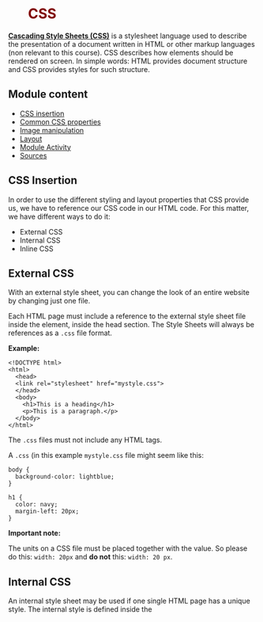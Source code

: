 # CSS

[**Cascading Style Sheets (CSS)**](https://developer.mozilla.org/en-US/docs/Web/CSS) is a stylesheet language used to describe the presentation of a document written in HTML or other markup languages (non relevant to this course). CSS describes how elements should be rendered on screen. In simple words: HTML provides document structure and CSS provides styles for such structure.

## Module content

- [CSS insertion](https://github.com/JMRMEDEV/frontend-course/blob/master/lesson-2/README.md#css-insertion)
- [Common CSS properties](https://github.com/JMRMEDEV/frontend-course/blob/master/lesson-2/README.md#common-css-properties)
- [Image manipulation](https://github.com/JMRMEDEV/frontend-course/blob/master/lesson-2/README.md#image-manipulation)
- [Layout](https://github.com/JMRMEDEV/frontend-course/blob/master/lesson-2/README.md#layout)
- [Module Activity](https://github.com/JMRMEDEV/frontend-course/blob/master/lesson-2/README.md#module-activity)
- [Sources](https://github.com/JMRMEDEV/frontend-course/blob/master/lesson-2/README.md#sources)

## CSS Insertion

In order to use the different styling and layout properties that CSS provide us, we have to reference our CSS code in our HTML code. For this matter, we have different ways to do it:

- External CSS
- Internal CSS
- Inline CSS

## External CSS

With an external style sheet, you can change the look of an entire website by changing just one file.

Each HTML page must include a reference to the external style sheet file inside the <link> element, inside the head section. The Style Sheets will always be references as a `.css` file format.

**Example:**

```
<!DOCTYPE html>
<html>
  <head>
  <link rel="stylesheet" href="mystyle.css">
  </head>
  <body>
    <h1>This is a heading</h1>
    <p>This is a paragraph.</p>
  </body>
</html>
```

The `.css` files must not include any HTML tags.

A `.css` (in this example `mystyle.css` file might seem like this:

```
body {
  background-color: lightblue;
}

h1 {
  color: navy;
  margin-left: 20px;
}
```

**Important note:**

The units on a CSS file must be placed together with the value. So please do this: `width: 20px` and **do not** this: `width: 20 px`.

## Internal CSS

An internal style sheet may be used if one single HTML page has a unique style. The internal style is defined inside the <style> element, inside the head section.

**Example:**

```
<!DOCTYPE html>
  <html>
  <head>
  <style>
  body {
    background-color: linen;
  }

  h1 {
    color: maroon;
    margin-left: 40px;
  }
  </style>
  </head>
  <body>
    <h1>This is a heading</h1>
    <p>This is a paragraph.</p>
  </body>
</html>
```

## Inline CSS

A case that we already know, based on our previous examples. An inline style may be used to apply a unique style for a single element. To use inline styles, add the style attribute to the relevant element. The style attribute can contain any CSS property.

**Example:**

```
<!DOCTYPE html>
<html>
<body>
  <h1 style="color:blue;p-align:center;">This is a heading</h1>
  <p style="color:red;">This is a paragraph.</p>
</body>
</html>
```

**Note:** An inline style loses many of the advantages of a style sheet (by mixing content with presentation). Use this method sparingly.
  
**Another note:** Please notice that when using **multiple CSS properties**, this are separated using `;` symbol.
  
## Common CSS Properties
  
When dealing with daily frontend tasks, is very likely to face the following type of properties with CSS:

1. [`background-color`](https://github.com/JMRMEDEV/frontend-course/blob/master/lesson-2/README.md#background-color)
2. [`color`](https://github.com/JMRMEDEV/frontend-course/blob/master/lesson-2/README.md#color)
3. [`width`](https://github.com/JMRMEDEV/frontend-course/blob/master/lesson-2/README.md#width)
4. [`height`](https://github.com/JMRMEDEV/frontend-course/blob/master/lesson-2/README.md#height)
5. [`border-radius`](https://github.com/JMRMEDEV/frontend-course/blob/master/lesson-2/README.md#border-radius)
6. [`border-style`](https://github.com/JMRMEDEV/frontend-course/blob/master/lesson-2/README.md#border-style)
7. [`border-width`](https://github.com/JMRMEDEV/frontend-course/blob/master/lesson-2/README.md#border-width)
8. [`border-color`](https://github.com/JMRMEDEV/frontend-course/blob/master/lesson-2/README.md#border-color)
9. [`p-decoration-line`](https://github.com/JMRMEDEV/frontend-course/blob/master/lesson-2/README.md#p-decoration-line)
10. [`font-size`](https://github.com/JMRMEDEV/frontend-course/blob/master/lesson-2/README.md#font-size)
11. [`p-align`](https://github.com/JMRMEDEV/frontend-course/blob/master/lesson-2/README.md#p-align)
12. [`font-style`](https://github.com/JMRMEDEV/frontend-course/blob/master/lesson-2/README.md#font-style)
13. [`font-weight`](https://github.com/JMRMEDEV/frontend-course/blob/master/lesson-2/README.md#font-weight)
  
### background-color
  
As the name suggests, allow us to change the color of an element's background.
  
The CSS colors can be specified in different manners:
  
1. RGB: `rgb(255, 99, 71)`
2. Strings: `white`
3. HEX: `#ff6347`
4. HSL: `hsl(9, 100%, 64%)`
  
**Tip:** Google color picker.
  
**Example:**
  
```
<div style="background-color: red">
  <p>Some cool p</p>
</div>  
```
  
![image](https://user-images.githubusercontent.com/58167190/180062050-f7697bb2-1acc-4973-9172-f94d943ea22f.png)
  
### color
  
Allow us to change the "front" color of an element. Mostly used for ps, icons and more.
  
**Example:**
  
```
<div style="color: #248f03">
  <p style="color: white">Hello there!</p>
</div>  
```
  
![image](https://user-images.githubusercontent.com/58167190/180062497-098144dd-c216-4d44-b692-8c98e2fe0dda.png)
  
### width
  
Self explanatory. Please notice that the **units** can be `px`, `rem`, `%` and more. Look at the references for more info about this.
  
**Example:**
  
```
<div style="background-color: green; width: 400px;">
  <p style="color: rgb(255, 255, 255);">Hello there!</p>
</div>
<div style="background-color: red; width: 200px;">
  <p style="color: rgb(255, 255, 255);">Hello there!</p>
</div> 
```
  
![image](https://user-images.githubusercontent.com/58167190/180063034-089879fd-367e-442f-9f2a-bf124ed28410.png)
  
### height
  
Self explanatory.
  
**Example:**
  
```
<div style="background-color: green; height: 400px;">
  <p style="color: rgb(255, 255, 255);">Hello there!</p>
</div>
<div style="background-color: red; height: 200px;">
  <p style="color: rgb(255, 255, 255);">Hello there!</p>
</div> 
```
  
![image](https://user-images.githubusercontent.com/58167190/180063305-fe09dc89-4d33-4255-a628-d83461a6c4ea.png)
  
### border-radius
  
This property indicates how rounded do we want our element.
  
**Example:**
  
```
<div style="background-color: green; height: 50px; border-radius: 10px;">
  <p style="color: rgb(255, 255, 255);">Hello there!</p>
</div>
```
  
![image](https://user-images.githubusercontent.com/58167190/180064041-29fec313-0924-4d11-9bca-5c0b8ed4bff9.png)
  
### border-style
  
This element indicates how do we want to show the border line in case wanted. Must go with [`border-width`]() property. Some possible values for the property are `dotted`, `dashed` and `solid`.
  
**Example:**
  
```
<div
  style="
    background-color: green;
    height: 50px;
    border-radius: 10px;
    border-style: solid;
    border-width: 5px;
  "
>
  <p style="color: rgb(255, 255, 255);">Hello there!</p>
</div>  
```
  
![image](https://user-images.githubusercontent.com/58167190/180064413-a5f7bfdd-682d-4515-96a6-e6f079844460.png)
  
### border-width
  
This property describes how wide do we want our borders.
  
**Example:**
  
```
<div
  style="
    background-color: green;
    height: 50px;
    border-radius: 10px;
    border-style: solid;
    border-width: 5px;
  "
>
  <p style="color: rgb(255, 255, 255);">Hello there!</p>
</div>  
```
  
![image](https://user-images.githubusercontent.com/58167190/180064413-a5f7bfdd-682d-4515-96a6-e6f079844460.png)
  
### border-color
  
This property allow us to set a color to the border. Must be used with `border-width` property.
  
**Example:**
  
```
<div
  style="
    background-color: green;
    height: 50px;
    border-radius: 10px;
    border-style: solid;
    border-width: 5px;
    border-color: red;
  "
>
  <p style="color: rgb(255, 255, 255);">Hello there!</p>
</div>  
```
  
![image](https://user-images.githubusercontent.com/58167190/180064981-0fc6caa6-2e59-403c-9a60-56f4962bf1c0.png)
  
### p-decoration-line
  
This property allow us to set different styles to a determined p. Some possible values are `underline`, `line-through`, `overline`, etc.
  
**Example:**
  
```  
<div>
  <p style="p-decoration: underline;">Hello there!</p>
  <p style="p-decoration: line-through;">Hello there!</p>
</div>
```
  
![image](https://user-images.githubusercontent.com/58167190/180065461-620fb24f-0448-4dfa-aec5-00377fb0242a.png)

### font-size
  
Self explanatory.
  
**Example:**
  
```
<div>
  <p style="font-size: 10px;">Size1</p>
  <p style="font-size: 15px;">Size2</p>
  <p style="font-size: 20px;">Size3</p>
</div>  
```
  
![image](https://user-images.githubusercontent.com/58167190/180065760-791067f4-6c8f-4111-b896-2133ef0f9006.png)
  
### p-align

This property allow us to distribute the p the way we want. Possible values `center`, `left` and `right`.
  
**Example:**
  
```
<div>
  <p style="p-align: left;">
    Lorem ipsum dolor sit amet, consectetur adipiscing elit, sed do eiusmod
    tempor incididunt ut labore et dolore magna aliqua. Ut enim ad minim
    veniam, quis nostrud exercitation ullamco laboris nisi ut aliquip ex ea
    commodo consequat. Duis aute irure dolor in reprehenderit in voluptate
    velit esse cillum dolore eu fugiat nulla pariatur. Excepteur sint
    occaecat cupidatat non proident, sunt in culpa qui officia deserunt
    mollit anim id est laborum.
  </p>
  <p style="p-align: center;">
    Lorem ipsum dolor sit amet, consectetur adipiscing elit, sed do eiusmod
    tempor incididunt ut labore et dolore magna aliqua. Ut enim ad minim
    veniam, quis nostrud exercitation ullamco laboris nisi ut aliquip ex ea
    commodo consequat. Duis aute irure dolor in reprehenderit in voluptate
    velit esse cillum dolore eu fugiat nulla pariatur. Excepteur sint
    occaecat cupidatat non proident, sunt in culpa qui officia deserunt
    mollit anim id est laborum.
  </p>
  <p style="p-align: right;">
    Lorem ipsum dolor sit amet, consectetur adipiscing elit, sed do eiusmod
    tempor incididunt ut labore et dolore magna aliqua. Ut enim ad minim
    veniam, quis nostrud exercitation ullamco laboris nisi ut aliquip ex ea
    commodo consequat. Duis aute irure dolor in reprehenderit in voluptate
    velit esse cillum dolore eu fugiat nulla pariatur. Excepteur sint
    occaecat cupidatat non proident, sunt in culpa qui officia deserunt
    mollit anim id est laborum.
  </p>
</div>
```
  
![image](https://user-images.githubusercontent.com/58167190/180066342-fb6244a1-ebe6-4982-9626-5fb667108500.png)
  
### font-style
  
This property allow us to change the style of a p, possible values are `normal`, `italic`, `oblique`.
  
**Example:**
  
```
<div>
  <p style="font-style: normal;">test1</p>
  <p style="font-style: italic;">test2</p>
  <p style="font-style: oblique;">test3</p>
</div>
```
  
![image](https://user-images.githubusercontent.com/58167190/180066833-8b0b53e6-4804-4797-b60d-c0d4832fc490.png)
  
### font-weight
  
This property let us choose how **bold** do we want our ps.
  
**Example:**
  
```
<div>
  <p style="font-weight: bold;">test1</p>
  <p style="font-weight: regular;">test2</p>
  <p style="font-weight: bolder;">test3</p>
</div>
```
  
![image](https://user-images.githubusercontent.com/58167190/180067325-5f344b5b-ac31-461e-a2d1-28c0f1d6be9d.png)
  
## Image manipulation
  
The images rendered through HTML might require some adjustments in order to have the desired look and feel. While many `style` properties can be used in the `<img>` tag, there are some others that are specific for this tag. The most relevant: `object-fit` with `fill`, `contain` and `cover` values.
  
1. `fill`
  
![image](https://user-images.githubusercontent.com/58167190/180069520-9a07a696-9ac7-4f0d-9e12-a782f29f7e55.png)

2. `contain`
  
![image](https://user-images.githubusercontent.com/58167190/180069564-77fa782f-c573-4220-92a5-9a6635b4620d.png)

3. `cover`
  
![image](https://user-images.githubusercontent.com/58167190/180069620-4d8f78c2-af5c-4f90-9b9b-b421815b4ff0.png)
  
## Layout
  
Layout refers to the order and structure used for displaying the different present elements. It does not make sense to have all the elements together. It usually even in our notes that we take from classes, we structure our information in a manner that can keep calling our attention.
  
In CSS layout, we will find how to distribute the size of different graphic elements in an elegant manner. For such matter, we might use either `flexbox` or `grid` systems. We will review some of the most common layout CSS properties:
  
1. [`display`](https://github.com/JMRMEDEV/frontend-course/blob/master/lesson-2/README.md#display)
2. [`flex`](https://github.com/JMRMEDEV/frontend-course/blob/master/lesson-2/README.md#flex-direction)
3. [`flex-direction`](https://github.com/JMRMEDEV/frontend-course/blob/master/lesson-2/README.md#justify-content)
4. [`justify-content`](https://github.com/JMRMEDEV/frontend-course/blob/master/lesson-2/README.md#align-items)
5. [`align-items`](https://github.com/JMRMEDEV/frontend-course/blob/master/lesson-2/README.md#align-items)
6. [`margin`](https://github.com/JMRMEDEV/frontend-course/blob/master/lesson-2/README.md#margin)
7. [`padding`](https://github.com/JMRMEDEV/frontend-course/blob/master/lesson-2/README.md#padding)

### display

This CSS property as it is may have different use-cases. But for our purposes we will only focus on the most relevant layout values: `flex` and `grid`. This property tells the container how should display its children. In this course, we will not study `grid` deeply.

**Examples:**

```
<div style="display: flex; background-color: yellow; height: 200px;">
  <div style="background-color: red;">
    <p>Hello there</p>
  </div>
  <div style="background-color: blue;">
    <p>Hello there</p>
  </div>
  <div style="background-color: pink;">
    <p>Hello there</p>
  </div>
</div>
```

![image](https://user-images.githubusercontent.com/58167190/180071615-900677bb-c2c0-4422-9fab-345e2639a2b5.png)

```
<!DOCTYPE html>
<html lang="en">
  <head>
    <meta charset="UTF-8" />
    <meta name="viewport" content="width=device-width, initial-scale=1.0" />
    <meta http-equiv="X-UA-Compatible" content="ie=edge" />
    <title>Static Template</title>
    <style>
      .grid-container {
        display: grid;
        grid-template-columns: auto auto auto;
        background-color: #2196f3;
        padding: 10px;
      }
      .grid-item {
        background-color: rgba(255, 255, 255, 0.8);
        border: 1px solid rgba(0, 0, 0, 0.8);
        padding: 20px;
        font-size: 30px;
        p-align: center;
      }
    </style>
  </head>
  <body>
    <div class="grid-container">
      <div class="grid-item">1</div>
      <div class="grid-item">2</div>
      <div class="grid-item">3</div>
      <div class="grid-item">4</div>
      <div class="grid-item">5</div>
      <div class="grid-item">6</div>
      <div class="grid-item">7</div>
      <div class="grid-item">8</div>
      <div class="grid-item">9</div>
    </div>
  </body>
</html>
```

![image](https://user-images.githubusercontent.com/58167190/180072195-781c5638-b565-4ed8-bcf4-fdda5185ecb0.png)

### flex

This property tell us how much proportion will take the child of a `flex` container. The value (number) set in the flex property, will divide the total space of the container into fractions of the container. For example, if we set three items with `flex: 1`, the space will be divided into three parts and each child will take one of those three parts.

**Example:**

```
<div style="display: flex; background-color: yellow; height: 200px;">
  <div style="background-color: red; flex: 1;">
    <p>Hello there</p>
  </div>
  <div style="background-color: blue; flex: 1;">
    <p>Hello there</p>
  </div>
  <div style="background-color: pink; flex: 1;">
    <p>Hello there</p>
  </div>
</div>
```

![image](https://user-images.githubusercontent.com/58167190/180072769-9697efcc-f869-421e-9580-dfbf47718d92.png)

But... What would happen if we set a `flex: 2` to one of those inner `div`s? Well, now the parent space would be **`4`**: flex `1` + flex `1` + flex `2` = `4` flexes. An the item with `flex: 2` will take `2/4` of the total flex-space:

```
<div style="background-color: red; flex: 2;">
  <p>Hello there</p>
</div>
<div style="background-color: blue; flex: 1;">
  <p>Hello there</p>
</div>
<div style="background-color: pink; flex: 1;">
  <p>Hello there</p>
</div>
```

![image](https://user-images.githubusercontent.com/58167190/180073200-5df1d1f3-1703-4369-a3c3-07bf2376d0b7.png)

What about if we set each `flex` property to `2`? Now we would end with flex `2` + flex `2` + flex `2` = `6` flexes. But as we are taking `2` flex for each element, at the end, we would end with practically the same as setting `flex` to `1`.

```
<div style="display: flex; background-color: yellow; height: 200px;">
  <div style="background-color: red; flex: 2;">
    <p>Hello there</p>
  </div>
  <div style="background-color: blue; flex: 2;">
    <p>Hello there</p>
  </div>
  <div style="background-color: pink; flex: 2;">
    <p>Hello there</p>
  </div>
</div>
```

![image](https://user-images.githubusercontent.com/58167190/180073692-eb00b280-6959-44f6-8799-b5de4ef9e0bb.png)

### flex-direction
  
This property allow us to change the direction of the flex children items. Can be `row`, `column` and their reverse variants `row-reverse` and `column-reverse`.
  
**Example:**
  
```
<div
  style="
    display: flex;
    background-color: yellow;
    height: 200px;
    flex-direction: column;
  "
>
  <div style="background-color: red; flex: 2;">
    <p>Hello there</p>
  </div>
  <div style="background-color: blue; flex: 2;">
    <p>Hello there</p>
  </div>
  <div style="background-color: pink; flex: 2;">
    <p>Hello there</p>
  </div>
</div>  
```
 
![image](https://user-images.githubusercontent.com/58167190/180074467-ebeb5e7b-a903-4c66-98d6-e6f38ca2ac84.png)
  
```
<div
  style="
    display: flex;
    background-color: yellow;
    height: 200px;
    flex-direction: row-reverse;
  "
>
  <div style="background-color: red; flex: 2;">
    <p>Hello there</p>
  </div>
  <div style="background-color: blue; flex: 2;">
    <p>Hello there</p>
  </div>
  <div style="background-color: pink; flex: 2;">
    <p>Hello there</p>
  </div>
</div>
```
  
![image](https://user-images.githubusercontent.com/58167190/180074652-5af37794-87c5-484c-b772-e8bba4389d55.png)
  
### justify-content
  
Let us justify `x-axis` the content of the `flex-container`. Accepts `center`, `flex-start`, `flex-end` and more.
  
```
<div
  style="
    display: flex;
    background-color: yellow;
    height: 200px;
    justify-content: center;
  "
>
  <div style="background-color: red;">
    <p>Hello there</p>
  </div>
  <div style="background-color: blue;">
    <p>Hello there</p>
  </div>
  <div style="background-color: pink;">
    <p>Hello there</p>
  </div>
</div>  
```
  
![image](https://user-images.githubusercontent.com/58167190/180075601-a4fe30a3-bd8d-4b02-907f-f62c840186bc.png)

```
<div
  style="
    display: flex;
    background-color: yellow;
    height: 200px;
    justify-content: flex-end;
  "
>
  <div style="background-color: red;">
    <p>Hello there</p>
  </div>
  <div style="background-color: blue;">
    <p>Hello there</p>
  </div>
  <div style="background-color: pink;">
    <p>Hello there</p>
  </div>
</div>  
```
  
![image](https://user-images.githubusercontent.com/58167190/180075737-2ea7289b-ea94-4628-a1f5-f23b5963f6e3.png)
  
### align-items
  
Let us align the `flex` items in the `y-axis`. Accepts `center`, `flex-start`, `flex-end` and more.
  
```
<div
  style="
    display: flex;
    background-color: yellow;
    height: 200px;
    align-items: flex-end;
  "
>
  <div style="background-color: red;">
    <p>Hello there</p>
  </div>
  <div style="background-color: blue;">
    <p>Hello there</p>
  </div>
  <div style="background-color: pink;">
    <p>Hello there</p>
  </div>
</div>  
```
  
![image](https://user-images.githubusercontent.com/58167190/180076134-13874462-fc3b-4ef9-a7af-5d02c149cb04.png)

```
<div
  style="
    display: flex;
    background-color: yellow;
    height: 200px;
    align-items: center;
  "
>
  <div style="background-color: red;">
    <p>Hello there</p>
  </div>
  <div style="background-color: blue;">
    <p>Hello there</p>
  </div>
  <div style="background-color: pink;">
    <p>Hello there</p>
  </div>
</div>
```
  
![image](https://user-images.githubusercontent.com/58167190/180076306-e2f3e4b6-c3d9-483b-b54e-d7561f074736.png)
  
### margin
  
This property let us set a margin (space into the given direction) to an element. It can be on the `right`, `left`, `top` and `bottom`.
  
**Example:**
  
```
<div
  style="
    display: flex;
    background-color: yellow;
    height: 200px;
    align-items: center;
  "
>
  <div style="background-color: red; margin-top: 40px;">
    <p>Hello there</p>
  </div>
  <div style="background-color: blue; margin-bottom: 50px;">
    <p>Hello there</p>
  </div>
  <div style="background-color: pink; margin-left: 20px;">
    <p>Hello there</p>
  </div>
</div>
```
  
![image](https://user-images.githubusercontent.com/58167190/180077445-1e775202-150a-4f29-a9fb-efec50f83593.png)
  
### padding

This property let us assign a padding (a space that the item itself will take as extra) to an item.
  
**Example:**
  
```
<div
  style="
    display: flex;
    background-color: yellow;
    height: 200px;
    align-items: center;
  "
>
  <div style="background-color: red; padding-top: 40px;">
    <p>Hello there</p>
  </div>
  <div style="background-color: blue; padding-bottom: 50px;">
    <p>Hello there</p>
  </div>
  <div style="background-color: pink; padding-left: 20px;">
    <p>Hello there</p>
  </div>
</div>  
```
  
![image](https://user-images.githubusercontent.com/58167190/180077736-de792e03-c8bc-425a-a9fa-f382c956bcb3.png)
  
## Module Activity
  
By using all that we have learnt in this lesson, we will recreate the follwing calculator:
  
![image](https://user-images.githubusercontent.com/58167190/180083707-c21852c2-a319-43c6-b4e3-2a069ddfa5b5.png)

**Notes:** Inline styling is accepted, but if is achieved through this, the activity will have to be redone with external CSS.

## Sources

- [**Mozilla**](https://developer.mozilla.org/en-US/docs/Web/CSS)
- [**W3Schools**](https://www.w3schools.com/css/default.asp)
